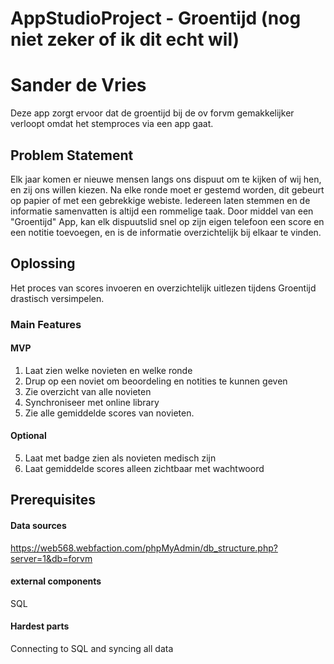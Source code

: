 # AppStudioProject - Groentijd (nog niet zeker of ik dit echt wil)
# Sander de Vries
Deze app zorgt ervoor dat de groentijd bij de ov forvm gemakkelijker 
verloopt omdat het stemproces via een app gaat. 

## Problem Statement
Elk jaar komen er nieuwe mensen langs ons dispuut om te kijken of wij hen, en zij ons
willen kiezen. Na elke ronde moet er gestemd worden, dit gebeurt op papier of met een gebrekkige webiste.
Iedereen laten stemmen en de informatie samenvatten is altijd een rommelige taak. Door middel van een
"Groentijd" App, kan elk dispuutslid snel op zijn eigen telefoon een score en een notitie toevoegen, en is
de informatie overzichtelijk bij elkaar te vinden. 

## Oplossing
Het proces van scores invoeren en overzichtelijk uitlezen tijdens Groentijd drastisch versimpelen.

### Main Features
#### MVP
1. Laat zien welke novieten en welke ronde
2. Drup op een noviet om beoordeling en notities te kunnen geven
3. Zie overzicht van alle novieten
4. Synchroniseer met online library
6. Zie alle gemiddelde scores van novieten.
#### Optional
5. Laat met badge zien als novieten medisch zijn
6. Laat gemiddelde scores alleen zichtbaar met wachtwoord

## Prerequisites
#### Data sources
https://web568.webfaction.com/phpMyAdmin/db_structure.php?server=1&db=forvm 
#### external components
SQL
#### Hardest parts
Connecting to SQL and syncing all data



